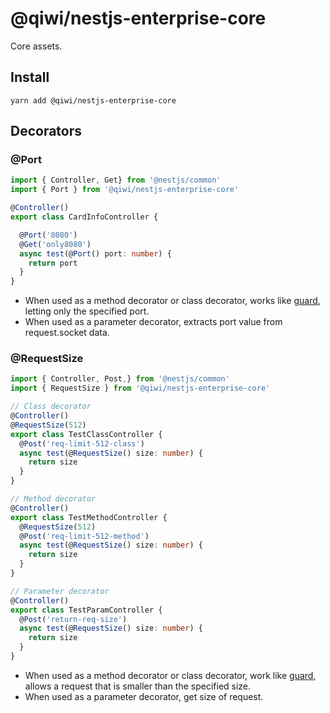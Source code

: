 # @qiwi/nestjs-enterprise-core
Core assets.

## Install
```shell script
yarn add @qiwi/nestjs-enterprise-core
```
## Decorators
### @Port
```typescript
import { Controller, Get} from '@nestjs/common'
import { Port } from '@qiwi/nestjs-enterprise-core'

@Controller()
export class CardInfoController {

  @Port('8080')
  @Get('only8080')
  async test(@Port() port: number) {
    return port
  }
}
```

- When used as a method decorator or class decorator, works like [guard](https://docs.nestjs.com/guards), letting only the specified port.
- When used as a parameter decorator, extracts port value from request.socket data.  

### @RequestSize
```typescript
import { Controller, Post,} from '@nestjs/common'
import { RequestSize } from '@qiwi/nestjs-enterprise-core'

// Class decorator
@Controller()
@RequestSize(512)
export class TestClassController {
  @Post('req-limit-512-class')
  async test(@RequestSize() size: number) {
    return size
  }
}

// Method decorator
@Controller()
export class TestMethodController {
  @RequestSize(512)
  @Post('req-limit-512-method')
  async test(@RequestSize() size: number) {
    return size
  }
}

// Parameter decorator
@Controller()
export class TestParamController {
  @Post('return-req-size')
  async test(@RequestSize() size: number) {
    return size
  }
}
```

- When used as a method decorator or class decorator, work like [guard](https://docs.nestjs.com/guards), allows a request that is smaller than the specified size.
- When used as a parameter decorator, get size of request.   
